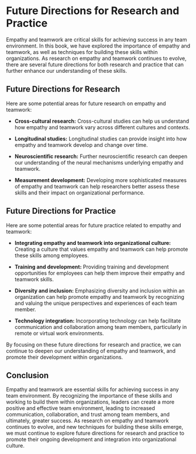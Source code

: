 # Future Directions for Research and Practice

Empathy and teamwork are critical skills for achieving success in any team environment. In this book, we have explored the importance of empathy and teamwork, as well as techniques for building these skills within organizations. As research on empathy and teamwork continues to evolve, there are several future directions for both research and practice that can further enhance our understanding of these skills.

Future Directions for Research
------------------------------

Here are some potential areas for future research on empathy and teamwork:

* **Cross-cultural research:** Cross-cultural studies can help us understand how empathy and teamwork vary across different cultures and contexts.

* **Longitudinal studies:** Longitudinal studies can provide insight into how empathy and teamwork develop and change over time.

* **Neuroscientific research:** Further neuroscientific research can deepen our understanding of the neural mechanisms underlying empathy and teamwork.

* **Measurement development:** Developing more sophisticated measures of empathy and teamwork can help researchers better assess these skills and their impact on organizational performance.

Future Directions for Practice
------------------------------

Here are some potential areas for future practice related to empathy and teamwork:

* **Integrating empathy and teamwork into organizational culture:** Creating a culture that values empathy and teamwork can help promote these skills among employees.

* **Training and development:** Providing training and development opportunities for employees can help them improve their empathy and teamwork skills.

* **Diversity and inclusion:** Emphasizing diversity and inclusion within an organization can help promote empathy and teamwork by recognizing and valuing the unique perspectives and experiences of each team member.

* **Technology integration:** Incorporating technology can help facilitate communication and collaboration among team members, particularly in remote or virtual work environments.

By focusing on these future directions for research and practice, we can continue to deepen our understanding of empathy and teamwork, and promote their development within organizations.

Conclusion
----------

Empathy and teamwork are essential skills for achieving success in any team environment. By recognizing the importance of these skills and working to build them within organizations, leaders can create a more positive and effective team environment, leading to increased communication, collaboration, and trust among team members, and ultimately, greater success. As research on empathy and teamwork continues to evolve, and new techniques for building these skills emerge, we must continue to explore future directions for research and practice to promote their ongoing development and integration into organizational culture.
